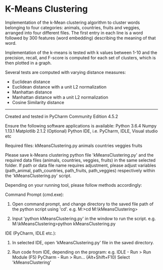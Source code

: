 # K-Means Clustering

Implementation of the k-Mean clustering algorithm to cluster words belonging to four categories: animals, countries,
fruits and veggies, arranged into four different files. 
The first entry in each line is a word followed by 300 features (word embedding) describing the meaning of that word.

Implementation of the k-means is tested with k values between 1-10 and the precision, recall, and F-score is computed for each set of clusters, which is then plotted in a graph.

Several tests are computed with varying distance measures:
* Euclidean distance
* Euclidean distance with a unit L2 normalization
* Manhattan distance
* Manhattan distance with a unit L2 normalization
* Cosine Similarity distance
___
Created and tested in PyCharm Community Edition 4.5.2

Ensure the following software applications is available:
    Python 3.6.4
    Numpy 1.13.1
    Matplotlib 2.1.2
    (Optional) Python IDE, i.e. PyCharm, IDLE, Visual studio etc

Required files:
    kMeansClustering.py
    animals
    countries
    veggies
    fruits

Please save k-Means clustering python file 'kMeansClustering.py' and the required data files (animals, countries, veggies, fruits) in the same selected folder.
If path or data file name requires adjustment, please adjust variables (path_animal, path_countries, path_fruits, path_veggies) respectively within the 
'kMeansClustering.py' script.

Depending on your running tool, please follow methods accordingly:


Command Prompt (cmd.exe):
1) Open command prompt, and change directory to the saved file path of the python script using 'cd'. 
e.g.    M:>cd 
    M:\kMeansClustering>

2) Input 'python kMeansClustering.py' in the window to run the script.
e.g.    M:\kMeansClustering>python kMeansClustering.py

IDE (PyCharm, IDLE etc.):
1) In selected IDE, open 'kMeansClustering.py' file in the saved directory.

2) Run code from IDE, depending on the program:
e.g.    IDLE - Run > Run Module (F5)
    PyCharm - Run > Run... (Alt+Shift+F10)
                Select 'kMeansClustering'
